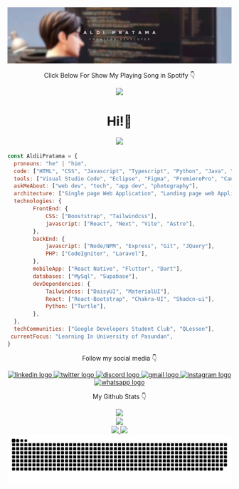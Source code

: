 <div align='center'>
  <a href='/'><img src="https://github.com/aldiipratama/aldiipratama/blob/29d9ea273fd3193e909dd995ed05f1b7baaa3360/assets/banner.png" /></a>
    <p>Click Below For Show My Playing Song in Spotify 👇</p>
    <a href='https://spotify-github-profile.kittinanx.app/api/view?uid=31kbeobkhgfbbckqvmhd55r7d5bq&redirect=true' target='_blank'>
      <img src='https://spotify-github-profile.kittinanx.com/api/view?uid=31kbeobkhgfbbckqvmhd55r7d5bq&cover_image=true&theme=default&show_offline=true&background_color=121212&interchange=false&bar_color=53b14f&bar_color_cover=true' />
    </a>
  <h1>Hi!👋</h1>
</div>

<div align='center'>
  <a href='https://aldipratama.vercel.app' target='_blank'><img src='https://img.shields.io/badge/Visit_My_Portfolio-lightgreen?style=for-the-badge' /></a>
</div>

```javascript
const AldiiPratama = {
  pronouns: "he" | "him",
  code: ["HTML", "CSS", "Javascript", "Typescript", "Python", "Java", "PHP"],
  tools: ["Visual Studio Code", "Eclipse", "Figma", "PremierePro", "Canva", "Capcut", "Cisco"],
  askMeAbout: ["web dev", "tech", "app dev", "photography"],
  architecture: ["Single page Web Application", "Landing page web Application"],
  technologies: {
        FrontEnd: {
            CSS: ["Booststrap", "Tailwindcss"],
            javascript: ["React", "Next", "Vite", "Astro"],
        },
        backEnd: {
            javascript: ["Node/NPM", "Express", "Git", "JQuery"],
            PHP: ["CodeIgniter", "Laravel"],
        },
        mobileApp: ["React Native", "Flutter", "Dart"],
        databases: ["MySql", "Supabase"],
        devDependencies: {
            Tailwindcss: ["DaisyUI", "MaterialUI"],
            React: ["React-Bootstrap", "Chakra-UI", "Shadcn-ui"],
            Python: ["Turtle"],
        },
  },
  techCommunities: ["Google Developers Student Club", "QLesson"],
 currentFocus: "Learning In University of Pasundan",
}
```

<div align='center'>
  <p>Follow my social media 👇</p>
  <a href='https://linkedin.com/in/aldi-pratama-a21b61295'>
    <img src="https://raw.githubusercontent.com/maurodesouza/profile-readme-generator/master/src/assets/icons/social/linkedin/default.svg" width="52" height="40" alt="linkedin logo"  />
  </a>
  <a href='https://twitter.com/paldi07'>
    <img src="https://raw.githubusercontent.com/maurodesouza/profile-readme-generator/master/src/assets/icons/social/twitter/default.svg" width="52" height="40" alt="twitter logo"  />
  </a>
  <a href='https://discordapp.com/users/aldxprtm_'>
    <img src="https://raw.githubusercontent.com/maurodesouza/profile-readme-generator/master/src/assets/icons/social/discord/default.svg" width="52" height="40" alt="discord logo"  />
  </a>
  <a href='mailto:paldi0013@gmail.com'>
    <img src="https://raw.githubusercontent.com/maurodesouza/profile-readme-generator/master/src/assets/icons/social/gmail/default.svg" width="52" height="40" alt="gmail logo"  />
  </a>
  <a href='https://instagram.com/alx.dyy'>
    <img src="https://raw.githubusercontent.com/maurodesouza/profile-readme-generator/master/src/assets/icons/social/instagram/default.svg" width="52" height="40" alt="instagram logo"  />
  </a>
  <a href='https://wa.me/+6285798257393'>
    <img src="https://raw.githubusercontent.com/maurodesouza/profile-readme-generator/master/src/assets/icons/social/whatsapp/default.svg" width="52" height="40" alt="whatsapp logo"  />
  </a>
</div>

<div align='center'>
  <p>My Github Stats 👇</p>
  <a href='/'>
    <img src="https://github-readme-stats.vercel.app/api/top-langs/?username=aldiipratama&theme=algolia&hide_border=true&langs_count=5" /><br/>
  </a>
  <a href='/'>
    <img src="https://github-readme-stats.vercel.app/api?username=aldiipratama&show_icons=true&theme=algolia&hide_border=true&count_private=true&line_height=27" /><br/>
  </a>
  <a href='/'>
    <img src='https://streak-stats.demolab.com?user=aldiipratama&theme=algolia&hide_border=true' />
  </a>
  <a href='/'>
    <img src='https://github-profile-trophy.vercel.app/?username=aldiipratama' />
  </a>
  <img src='https://github.com/aldiipratama/aldiipratama/blob/output/snake.svg' alt='snake' />
</div>
